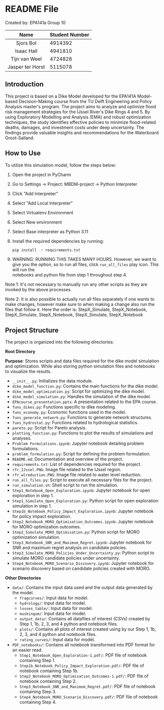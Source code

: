 # README File

Created by: EPA141a Group 10

|       Name       | Student Number |
|:----------------:|:---------------|
|    Sjors Bol     | 4914392        |
|    Isaac Hall    | 4941810        |
|  Tijn van Weel   | 4724828        |
| Jasper ter Horst | 5115078        |


## Introduction

This project is based on a Dike Model developed for the EPA141A Model-based Decision-Making course from the TU Delft 
Engineering and Policy Analysis master's program. The project aims to analyze and optimize flood risk management 
strategies for the IJssel River's Dike Rings 4 and 5. By using Exploratory Modelling and Analysis (EMA) and robust 
optimization techniques, the study identifies effective policies to minimize flood-related deaths, damages, and 
investment costs under deep uncertainty. The findings provide valuable insights and recommendations for the Waterboard 
Groot-Salland.


## How to Use

To utilize this simulation model, follow the steps below:

1. Open the project in PyCharm
2. Go to Settings -> Project: MBDM-project -> Python Interpreter
3. Click "Add Interpreter"
4. Select "Add Local Interpreter"
5. Select Virtualenv Environment
6. Select New environment
7. Select Base interpreter as Python 3.11
8. Install the required dependencies by running:

    ```bash
    pip install -r requirements.txt
    ```
9. WARNING: RUNNING THIS TAKES MANY HOURS. 
However, we want to give you the option, so to run all files, click `run_all_files` play icon. This will run the \
notebooks and python file from step 1 throughout step 4.

Note 1: It's not necessary to manually run any other scripts as they are invoked by the above processes.

Note 2: It is also possible to actually run all files separately if one wants to make changes, however make sure to when making
a change also run the files that follow it. Here the order is: StepX_Simulate, StepX_Notebook, StepX_Simulate, 
StepX_Notebook, StepX_Simulate, StepX_Notebook

## Project Structure

The project is organized into the following directories:

**Root Directory**

**Purpose**: Stores scripts and data files required for the dike model simulation and optimization. While also storing
python simulation files and notebooks to visualize the results.
- `__init__.py`: Initializes the data module.
- `dike_model_function.py`: Contains the main functions for the dike model.
- `dike_model_optimization.py`: Script for optimizing the dike model.
- `dike_model_simulation.py`: Handles the simulation of the dike model.
- `EPAcourse_presentation.pptx`: A presentation related to the EPA course.
- `funs_dikes.py`: Functions specific to dike modeling.
- `funs_economy.py`: Economic functions used in the model.
- `funs_generate_network.py`: Functions to generate network structures.
- `funs_hydrostat.py`: Functions related to hydrological statistics.
- `pareto.py`: Script for Pareto analysis.
- `plotting_function.py`: Functions to plot the results of simulations and analyses.
- `Problem Formulations.ipynb`: Jupyter notebook detailing problem formulations.
- `problem_formulation.py`: Script for defining the problem formulation.
- `README.md`: Documentation and overview of the project.
- `requirements.txt`: List of dependencies required for the project.
- `rfr_IJssel.PNG`: Image file related to the IJssel region.
- `rfr_wlreduction.PNG`: Image file related to water level reduction.
- `run_all_files.py`: Script to execute all necessary files for the project.
- `run_simulation.sh`: Shell script to run the simulation.
- `Step1_Notebook_Open_Exploration.ipynb`: Jupyter notebook for open exploration in step 1.
- `Step1_Simulate_Open_Exploration.py`: Python script for open exploration simulation in step 1.
- `Step1b_Notebook_Policy_Impact_Exploration.ipynb`: Jupyter notebook for policy impact exploration.
- `Step2_Notebook_MORO_Optimisation_Outcomes.ipynb`: Jupyter notebook for MORO optimization outcomes.
- `Step2_Simulate_MORO_Optimisation.py`: Python script for MORO optimization simulation.
- `Step3_Notebook_SNR_and_Maximum_Regret.ipynb`: Jupyter notebook for SNR and maximum regret analysis on candidate 
policies.
- `Step3_Simulate_MORO_Policies_Under_Uncertainty.py`: Python script to simulate MORO candidate policies under uncertainty.
- `Step4_Notebook_MORO_Scenario_Discovery.ipynb`: Jupyter notebook for scenario discovery based on candidate policies
created with MORO.

**Other Directories**
- `data/`: Contains the input data used and the output data generated by the model.
  - `fragcurves/`: Input data for model.
  - `hydrology/`: Input data for model.
  - `losses_table/`: Input data for model.
  - `muskingum/`: Input data for model.
  - `output_data/`: Contains all datafiles of interest (CSVs) created by Step 1, 1b, 2, 3, and 4 python and notebook files.
  - `plots/`: Contains all plots of interest created using by our Step 1, 1b, 2, 3, and 4 python and notebook files.
  - `rating_curves/`: Input data for model.
- `PDF_notebooks/`: Contains all notebook transformed into PDF format for an easier read.
  - `Step1_Notebook_Open_Exploration-1.pdf/`: PDF file of notebook containing Step 1.
  - `Step1b_Notebook_Policy_Impact_Exploration.pdf/`: PDF file of notebook containing Step 1b.
  - `Step2_Notebook_MORO_Optimisation_Outcomes-1.pdf/`: PDF file of notebook containing Step 2.
  - `Step3_Notebook_SNR_and_Maximum_Regret.pdf/`: PDF file of notebook containing Step 3.
  - `Step4_Notebook_MORO_Scenario_Discovery.pdf/`: PDF file of notebook containing Step 4.
